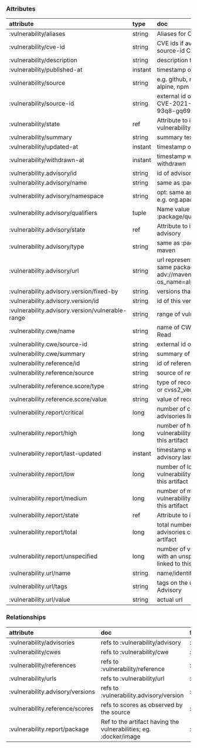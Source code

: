 ### Attributes
| attribute | type | doc | entities |
| :---- | :---- | :---- | :----- |
| :vulnerability/aliases | string | Aliases for CVEs, like #Log4Shell |  |
| :vulnerability/cve-id | string | CVE ids if available and different to source-id CVE-2021-2313 | :vulnerability |
| :vulnerability/description | string | description text of the vulnerability | :vulnerability |
| :vulnerability/published-at | instant | timestamp of initial publication | :vulnerability |
| :vulnerability/source | string | e.g. github, nist, ubuntu, debian, alpine, npm | :vulnerability |
| :vulnerability/source-id | string | external id of the vulnerability like CVE-2021-2313 or GHSA-93q8-gq69-wqmw | :vulnerability |
| :vulnerability/state | ref | Attribute to indicate state of vulnerability |  |
| :vulnerability/summary | string | summary text of the vulnerability |  |
| :vulnerability/updated-at | instant | timestamp of last update | :vulnerability |
| :vulnerability/withdrawn-at | instant | timestamp when vulnerability was withdrawn |  |
| :vulnerability.advisory/id | string | id of advisory | :vulnerability/advisory |
| :vulnerability.advisory/name | string | same as :package/name log4j |  |
| :vulnerability.advisory/namespace | string | opt: same as :package/namespace e.g. org.apache.commons-logging |  |
| :vulnerability.advisory/qualifiers | tuple | Name value pairs - same as :package/qualifiers |  |
| :vulnerability.advisory/state | ref | Attribute to indicate state of advisory |  |
| :vulnerability.advisory/type | string | same as :package/type e.g. npm, maven |  |
| :vulnerability.advisory/url | string | url representing advisories for the same packages... e.g. adv://maven/org.clojure/clojure?os_name=alpine&os_version=1.2.3 | :vulnerability/advisory |
| :vulnerability.advisory.version/fixed-by | string | versions that first fixes this | :vulnerability.advisory/version |
| :vulnerability.advisory.version/id | string | id of this version | :vulnerability.advisory/version |
| :vulnerability.advisory.version/vulnerable-range | string | range of vulnerable versions | :vulnerability.advisory/version |
| :vulnerability.cwe/name | string | name of CWE like Out-of-bounds Read |  |
| :vulnerability.cwe/source-id | string | external id of CWE | :vulnerability/cwe |
| :vulnerability.cwe/summary | string | summary of CWE |  |
| :vulnerability.reference/id | string | id of reference | :vulnerability/reference |
| :vulnerability.reference/source | string | source of reference | :vulnerability/reference |
| :vulnerability.reference.score/type | string | type of recorded score, like cvss2 or cvss2_vector | :vulnerability.reference/score |
| :vulnerability.reference.score/value | string | value of recorded score | :vulnerability.reference/score |
| :vulnerability.report/critical | long | number of critical vulnerability advisories linked to this artifact | :vulnerability/report |
| :vulnerability.report/high | long | number of high severity vulnerability advisories linked to this artifact | :vulnerability/report |
| :vulnerability.report/last-updated | instant | timestamp when an updated advisory last impacted this artifact | :vulnerability/report |
| :vulnerability.report/low | long | number of low severity vulnerability advisories linked to this artifact | :vulnerability/report |
| :vulnerability.report/medium | long | number of medium severity vulnerability advisories linked to this artifact | :vulnerability/report |
| :vulnerability.report/state | ref | Attribute to indicate state of report |  |
| :vulnerability.report/total | long | total number of vulnerability advisories currently linked to this artifact | :vulnerability/report |
| :vulnerability.report/unspecified | long | number of vulnerability advisories, with an unspecificed severity, linked to this artifact | :vulnerability/report |
| :vulnerability.url/name | string | name/identifier of url like nist | :vulnerability/url |
| :vulnerability.url/tags | string | tags on the url like Vendor Advisory | :vulnerability/url |
| :vulnerability.url/value | string | actual url | :vulnerability/url |

### Relationships

| attribute | doc | from | to |
| :---- | :---- | :---- | :----- |
| :vulnerability/advisories | refs to :vulnerability/advisory | :vulnerability | :vulnerability/advisory |
| :vulnerability/cwes | refs to :vulnerability/cwe | :vulnerability | :vulnerability/cwe |
| :vulnerability/references | refs to :vulnerability/reference | :vulnerability | :vulnerability/reference |
| :vulnerability/urls | refs to :vulnerability/url | :vulnerability | :vulnerability/url |
| :vulnerability.advisory/versions | refs to :vulnerability.advisory/version | :vulnerability/advisory | :vulnerability.advisory/version |
| :vulnerability.reference/scores | refs to scores as observed by the source | :vulnerability/reference | :vulnerability.reference/score |
| :vulnerability.report/package | Ref to the artifact having the vulnerabilities; eg. :docker/image | :vulnerability/report | :docker/image |